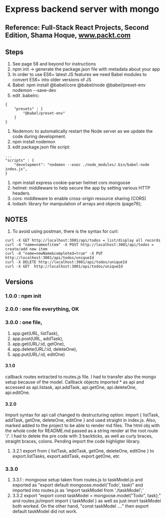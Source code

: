 # Express backend server with mongo

## Reference: Full-Stack React Projects, Second Edition, Shama Hoque, www.packt.com

## Steps

1. See page 58 and beyond for instructions
1. npm init -> generate the package.json file with metadata about your app
1. In order to use ES6+ latest JS features we need Babel modules to convert ES6+ into older versions of JS
1. Babel: npm install @babel/core @babel/node @babel/preset-env nodemon --save-dev
1. edit .babelrc:
```
{
    "presets" : [
        "@babel/preset-env"
    ]
}
```
1. Nodemon: to automatically restart the Node server as we update the code during development. 
1. npm install nodemon
1. edit package.json file script:
```
...
"scripts" : {
    "development": "nodemon --exec ./node_modules/.bin/babel-node index.js",
}
```
1. npm install express cookie-parser helmet cors mongoose
1. helmet: middleware to help secure the app by setting various HTTP headers.
1. cors: middleware to enable cross-origin resource sharing (CORS)
1. lodash: library for manipulation of arrays and objects (page76);

## NOTES
1. To avoid using postman, there is the syntax for curl:
```
curl -X GET http://localhost:3001/api/todos = list/display all records
curl -d "name=nameofitem" -X POST http://localhost:3001/api/todos = create/add new item
curl -d "name=newName&completed=true" -X PUT http://localhost:3001/api/todos/uniqueId
curl -X DELETE http://localhost:3001/api/todos/uniqueId
curl -X GET  http://localhost:3001/api/todos/uniqueId
```
## Versions

### 1.0.0 : npm init 
### 2.0.0 : one file everything, OK
### 3.0.0 : one file, 
1. app.get(URL, listTask), 
1. app.post(URL, addTask), 
1. app.get(URL/:id, getOne),
1. app.delete(URL/:id, deleteOne), 
1. app.put(URL/:id, editOne)
#### 3.1.0
callback routes extracted to routes.js file. I had to transfer also the mongo setup because of the model. Callback objects imported * as api and accessed as api.listask, api.addTask, api.getOne, api.deleteOne, api.editOne.
#### 3.2.0
Import syntax for api call changed to destructuring option: import { listTask, addTask, getOne, deleteOne, editOne } and used straight in index.js. Also, marked added to the project to be able to render md files. The html obj with the whole code for README.md passed as a string render at the root route '/'. I had to delete the pre code with 3 backticks, as well as curly braces, straight braces, colons. Pending import the code highligter library. 

1. 3.2.1 export from { listTask, addTask, getOne, deleteOne, editOne } to export.listTasks, export.addTask, export.getOne, etc

### 3.3.0
1. 3.3.1 : mongoose setup taken from routes.js to taskModel.js and exported as "export default mongoose.model('Todo', task)" and imported into routes.js as 'import  taskModel  from './taskModel';'
1. 3.3.2 export "export const taskModel = mongoose.model("Todo", task);" and routes.js/import import { taskModel } as well as just imort taskModel both worked. On the other hand, "const taskModel ...." then export default taskModel did not work. 
